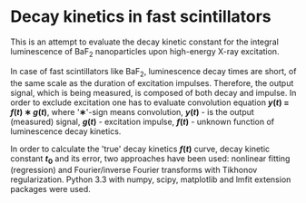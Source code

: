 # Decay kinetics in fast scintillators

This is an attempt to evaluate the decay kinetic constant for the integral luminescence of BaF<sub>2</sub> nanoparticles upon high-energy X-ray excitation.

In case of fast scintillators like BaF<sub>2</sub>, luminescence decay times are short, of the same scale as the duration of excitation impulses. Therefore, the output signal, which is being measured, is composed of both decay and impulse. In order to exclude excitation one has to evaluate convolution equation __*y*(*t*) = *f*(*t*) ∗ *g*(*t*)__, where '__∗__'-sign means convolution, __*y*(*t*)__ - is the output (measured) signal, __*g*(*t*)__ - excitation impulse, __*f*(*t*)__ - unknown function of luminescence decay kinetics.

In order to calculate the 'true' decay kinetics __*f*(*t*)__ curve, decay kinetic constant __*t*<sub>0</sub>__ and its error, two approaches have been used: nonlinear fitting (regression) and Fourier/inverse Fourier transforms with Tikhonov regularization. Python 3.3 with numpy, scipy, matplotlib and lmfit extension packages were used.
